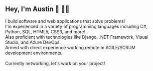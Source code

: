 ## Hey, I'm Austin 👋 :man_technologist:


I build software and web applications that solve problems!<br>
I'm experienced in a variety of programming languages including C#, Python, SQL, HTML5, CSS3, and more!<br>
Also proficient with technologies like Django, .NET Framework, Visual Studio, and Azure DevOps.<br>
Armed with direct experience working remote in AGILE/SCRUM development environments.<br>
<br>
Currently networking, let's work on your project! 




<!--
**Kazooka503/Kazooka503** is a ✨ _special_ ✨ repository because its `README.md` (this file) appears on your GitHub profile.

Here are some ideas to get you started:

- 🔭 I’m currently working on ...
- 🌱 I’m currently learning ...
- 👯 I’m looking to collaborate on ...
- 🤔 I’m looking for help with ...
- 💬 Ask me about ...
- 📫 How to reach me: ...
- 😄 Pronouns: ...
- ⚡ Fun fact: ...
-->
